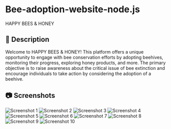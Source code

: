 # Bee-adoption-website-node.js
HAPPY BEES &amp; HONEY

## 📖 Description

Welcome to HAPPY BEES & HONEY! This platform offers a unique opportunity to engage with bee conservation efforts by adopting beehives, monitoring their progress, exploring honey products, and more. The primary objective is to raise awareness about the critical issue of bee extinction and encourage individuals to take action by considering the adoption of a beehive.

## 📷 Screenshots

![Screenshot 1](https://github.com/Vasillena/Bee-adoption-website/assets/114015792/0171af0b-0ca6-478d-ab56-08ba7fb7e00d)
![Screenshot 2](https://github.com/Vasillena/Bee-adoption-website/assets/114015792/25fa28ea-09c5-4b53-bd89-9c465020e19f)
![Screenshot 3](https://github.com/Vasillena/Bee-adoption-website/assets/114015792/be1ad867-6666-4cfc-b07a-884f59b7428d)
![Screenshot 4](https://github.com/Vasillena/Bee-adoption-website-node.js-/assets/114015792/26cd7e0e-2fb3-4c2c-bc77-d8a966f2717f)
![Screenshot 5](https://github.com/Vasillena/Bee-adoption-website/assets/114015792/4d82edef-0c98-40b7-b6e6-88e07261ebab)
![Screenshot 6](https://github.com/Vasillena/Bee-adoption-website/assets/114015792/17d1f845-3da9-4a05-9c27-9bf13b20a49e)
![Screenshot 7](https://github.com/Vasillena/Bee-adoption-website/assets/114015792/a9ea066d-011b-4805-9ec1-33daafa5e49d)
![Screenshot 8](https://github.com/Vasillena/Bee-adoption-website/assets/114015792/01a0b00f-8a48-4f95-bf02-90e357760e32)
![Screenshot 9](https://github.com/Vasillena/Bee-adoption-website/assets/114015792/2fc59441-c5f5-453b-ab5f-8bddb39215db)
![Screenshot 10](https://github.com/Vasillena/Bee-adoption-website-node.js-/assets/114015792/c3885ba7-4e26-4212-8e80-c04c50abe927)
